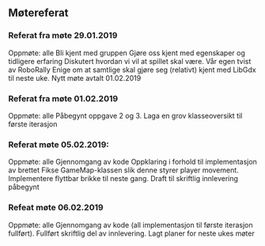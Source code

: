 ## Møtereferat

### Referat fra møte 29.01.2019
Oppmøte: alle
Bli kjent med gruppen
Gjøre oss kjent med egenskaper og tidligere erfaring
Diskutert hvordan vi vil at spillet skal være. Vår egen tvist av RoboRally
Enige om at samtlige skal gjøre seg (relativt) kjent med LibGdx til neste uke.
Nytt møte avtalt 01.02.2019

### Referat fra møte 01.02.2019
Oppmøte: alle
Påbegynt oppgave 2 og 3.
Laga en grov klasseoversikt til første iterasjon

### Referat møte 05.02.2019:
Oppmøte: alle
Gjennomgang av kode
Oppklaring i forhold til implementasjon av brettet
Fikse GameMap-klassen slik denne styrer player movement.
Implementere flyttbar brikke til neste gang.
Draft til skriftlig innlevering påbegynt

### Refeat møte 06.02.2019
Oppmøte: alle
Gjennomgang av kode (all implementasjon til første iterasjon fullført).
Fullført skriftlig del av innlevering.
Lagt planer for neste ukes møter  
